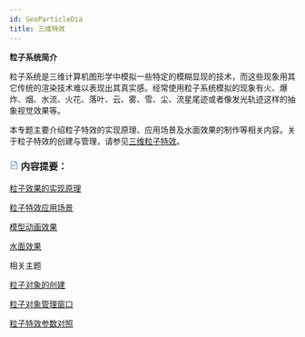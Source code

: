 ```yaml
---
id: GeoParticleDia
title: 三维特效
---
```

**粒子系统简介**

粒子系统是三维计算机图形学中模拟一些特定的模糊显现的技术，而这些现象用其它传统的渲染技术难以表现出其真实感。经常使用粒子系统模拟的现象有火、爆炸、烟、水流、火花、落叶、云、雾、雪、尘、流星尾迹或者像发光轨迹这样的抽象视觉效果等。

本专题主要介绍粒子特效的实现原理、应用场景及水面效果的制作等相关内容。关于粒子特效的创建与管理，请参见[三维粒子特效](../../SceneOperation/GeoParticle/GeoParticleDia)。

### ![](../../img/read.gif) 内容提要：

 [粒子效果的实现原理](GeoParticle)

 [粒子特效应用场景](GeoParticleScenarios)

 [模型动画效果](ModelAnimation)

 [水面效果](WaterEffects)

 相关主题


[粒子对象的创建](../../SceneOperation/GeoParticle/GeoParticleSetting)


[粒子对象管理窗口](../../SceneOperation/GeoParticle/GeoParticleSettingManage)


[粒子特效参数对照](../../SceneOperation/GeoParticle/GeoParticleTable)


